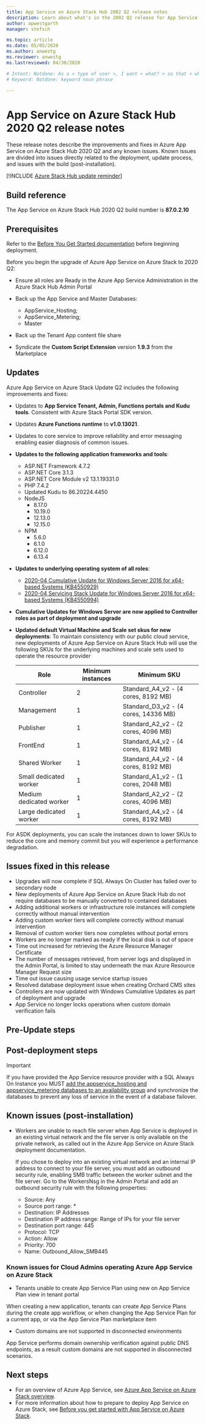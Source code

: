 ```yaml
---
title: App Service on Azure Stack Hub 2002 Q2 release notes 
description: Learn about what's in the 2002 Q2 release for App Service on Azure Stack Hub, the known issues, and where to download the update.
author: apwestgarth
manager: stefsch

ms.topic: article
ms.date: 05/05/2020
ms.author: anwestg
ms.reviewer: anwestg
ms.lastreviewed: 04/30/2020

# Intent: Notdone: As a < type of user >, I want < what? > so that < why? >
# Keyword: Notdone: keyword noun phrase

---
```


# App Service on Azure Stack Hub 2020 Q2 release notes

These release notes describe the improvements and fixes in Azure App Service on Azure Stack Hub 2020 Q2 and any known issues. Known issues are divided into issues directly related to the deployment, update process, and issues with the build (post-installation).

[!INCLUDE [Azure Stack Hub update reminder](../includes/app-service-hub-update-banner.md)]

## Build reference

The App Service on Azure Stack Hub 2020 Q2 build number is **87.0.2.10**

## Prerequisites

Refer to the [Before You Get Started documentation](azure-stack-app-service-before-you-get-started.md) before beginning deployment.

Before you begin the upgrade of Azure App Service on Azure Stack to 2020 Q2:

- Ensure all roles are Ready in the Azure App Service Administration in the Azure Stack Hub Admin Portal

- Back up the App Service and Master Databases:
  - AppService_Hosting;
  - AppService_Metering;
  - Master

- Back up the Tenant App content file share

- Syndicate the **Custom Script Extension** version **1.9.3** from the Marketplace

## Updates

Azure App Service on Azure Stack Update Q2 includes the following improvements and fixes:

- Updates to **App Service Tenant, Admin, Functions portals and Kudu tools**. Consistent with Azure Stack Portal SDK version.

- Updates **Azure Functions runtime** to **v1.0.13021**.

- Updates to core service to improve reliability and error messaging enabling easier diagnosis of common issues.

- **Updates to the following application frameworks and tools**:
  - ASP.NET Framework 4.7.2
  - ASP.NET Core 3.1.3
  - ASP.NET Core Module v2 13.1.19331.0
  - PHP 7.4.2
  - Updated Kudu to 86.20224.4450
  - NodeJS 
    - 8.17.0
    - 10.19.0
    - 12.13.0
    - 12.15.0
  - NPM
    - 5.6.0
    - 6.1.0
    - 6.12.0
    - 6.13.4
  
- **Updates to underlying operating system of all roles**:
  - [2020-04 Cumulative Update for Windows Server 2016 for x64-based Systems (KB4550929)](https://support.microsoft.com/help/4550929)
  - [2020-04 Servicing Stack Update for Windows Server 2016 for x64-based Systems (KB4550994)](https://support.microsoft.com/help/4550994)

- **Cumulative Updates for Windows Server are now applied to Controller roles as part of deployment and upgrade**

- **Updated default Virtual Machine and Scale set skus for new deployments**:
To maintain consistency with our public cloud service, new deployments of Azure App Service on Azure Stack Hub will use the following SKUs for the underlying machines and scale sets used to operate the resource provider
  
  | Role | Minimum instances | Minimum SKU |
  | --- | --- | --- |
  | Controller | 2 | Standard_A4_v2 - (4 cores, 8192 MB) |
  | Management | 1 | Standard_D3_v2 - (4 cores, 14336 MB) |
  | Publisher | 1 | Standard_A2_v2 - (2 cores, 4096 MB) |
  | FrontEnd | 1 | Standard_A4_v2 - (4 cores, 8192 MB) |
  | Shared Worker | 1 | Standard_A4_v2 - (4 cores, 8192 MB) |
  | Small dedicated worker | 1 | Standard_A1_v2 - (1 cores, 2048 MB) |
  | Medium dedicated worker | 1 | Standard_A2_v2 - (2 cores, 4096 MB) |
  | Large dedicated worker | 1 | Standard_A4_v2 - (4 cores, 8192 MB) |

For ASDK deployments, you can scale the instances down to lower SKUs to reduce the core and memory commit but you will experience a performance degradation.

## Issues fixed in this release

- Upgrades will now complete if SQL Always On Cluster has failed over to secondary node
- New deployments of Azure App Service on Azure Stack Hub do not require databases to be manually converted to contained databases
- Adding additional workers or infrastructure role instances will complete correctly without manual intervention
- Adding custom worker tiers will complete correctly without manual intervention
- Removal of custom worker tiers now completes without portal errors
- Workers are no longer marked as ready if the local disk is out of space
- Time out increased for retrieving the Azure Resource Manager Certificate
- The number of messages retrieved, from server logs and displayed in the Admin Portal, is limited to stay underneath the max Azure Resource Manager Request size
- Time out issue causing usage service startup issues
- Resolved database deployment issue when creating Orchard CMS sites
- Controllers are now updated with Windows Cumulative Updates as part of deployment and upgrade
- App Service no longer locks operations when custom domain verification fails

## Pre-Update steps

## Post-deployment steps

> [!IMPORTANT]
> If you have provided the App Service resource provider with a SQL Always On Instance you MUST [add the appservice_hosting and appservice_metering databases to an availability group](https://docs.microsoft.com/sql/database-engine/availability-groups/windows/availability-group-add-a-database) and synchronize the databases to prevent any loss of service in the event of a database failover.

## Known issues (post-installation)

- Workers are unable to reach file server when App Service is deployed in an existing virtual network and the file server is only available on the private network,  as called out in the Azure App Service on Azure Stack deployment documentation.

  If you chose to deploy into an existing virtual network and an internal IP address to connect to your file server, you must add an outbound security rule, enabling SMB traffic between the worker subnet and the file server. Go to the WorkersNsg in the Admin Portal and add an outbound security rule with the following properties:
  - Source: Any
  - Source port range: *
  - Destination: IP Addresses
  - Destination IP address range: Range of IPs for your file server
  - Destination port range: 445
  - Protocol: TCP
  - Action: Allow
  - Priority: 700
  - Name: Outbound_Allow_SMB445

### Known issues for Cloud Admins operating Azure App Service on Azure Stack

- Tenants unable to create App Service Plan using new on App Service Plan view in tenant portal

When creating a new application, tenants can create App Service Plans during the create app workflow, or when changing the App Service Plan for a current app, or via the App Service Plan marketplace item

- Custom domains are not supported in disconnected environments

App Service performs domain ownership verification against public DNS endpoints, as a result custom domains are not supported in disconnected scenarios.

## Next steps

- For an overview of Azure App Service, see [Azure App Service on Azure Stack overview](azure-stack-app-service-overview.md).
- For more information about how to prepare to deploy App Service on Azure Stack, see [Before you get started with App Service on Azure Stack](azure-stack-app-service-before-you-get-started.md).
